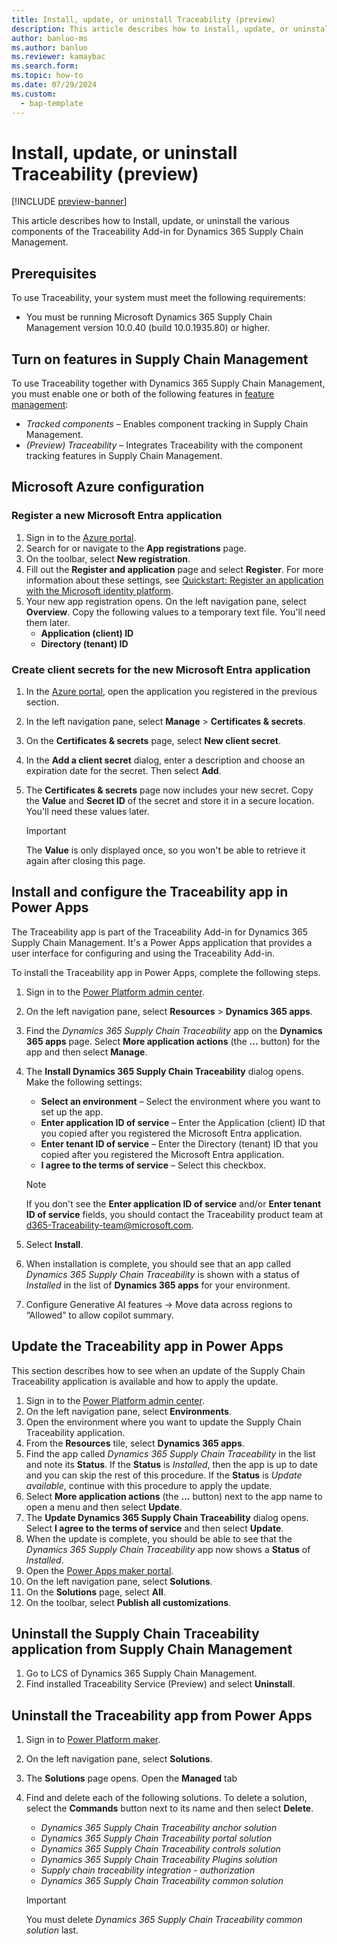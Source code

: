 ```yaml
---
title: Install, update, or uninstall Traceability (preview)
description: This article describes how to install, update, or uninstall the various components of the Traceability Add-in for Dynamics 365 Supply Chain Management.
author: banluo-ms
ms.author: banluo
ms.reviewer: kamaybac
ms.search.form: 
ms.topic: how-to
ms.date: 07/29/2024
ms.custom: 
  - bap-template
---
```


# Install, update, or uninstall Traceability (preview)

[!INCLUDE [preview-banner](~/../shared-content/shared/preview-includes/preview-banner.md)]
<!-- KFM: Preview until further notice -->

This article describes how to Install, update, or uninstall the various components of the Traceability Add-in for Dynamics 365 Supply Chain Management.

## Prerequisites

To use Traceability, your system must meet the following requirements:

- You must be running Microsoft Dynamics 365 Supply Chain Management version 10.0.40 (build 10.0.1935.80) or higher.

## Turn on features in Supply Chain Management

To use Traceability together with Dynamics 365 Supply Chain Management, you must enable one or both of the following features in [feature management](../../../fin-ops-core/fin-ops/get-started/feature-management/feature-management-overview.md):

- *Tracked components* – Enables component tracking in Supply Chain Management.
- *(Preview) Traceability* – Integrates Traceability with the component tracking features in Supply Chain Management.

## Microsoft Azure configuration

### Register a new Microsoft Entra application

1. Sign in to the [Azure portal](https://ms.portal.azure.com/).
1. Search for or navigate to the **App registrations** page.
1. On the toolbar, select **New registration**.
1. Fill out the **Register and application** page and select **Register**. For more information about these settings, see [Quickstart: Register an application with the Microsoft identity platform](/entra/identity-platform/quickstart-register-app?tabs=certificate).
1. Your new app registration opens. On the left navigation pane, select **Overview**. Copy the following values to a temporary text file. You'll need them later.
    - **Application (client) ID**
    - **Directory (tenant) ID**

### Create client secrets for the new Microsoft Entra application

1. In the [Azure portal](https://ms.portal.azure.com/), open the application you registered in the previous section.
1. In the left navigation pane, select **Manage** \> **Certificates & secrets**.
1. On the **Certificates & secrets** page, select **New client secret**.
1. In the **Add a client secret** dialog, enter a description and choose an expiration date for the secret. Then select **Add**.
1. The **Certificates & secrets** page now includes your new secret. Copy the **Value** and **Secret ID** of the secret and store it in a secure location. You'll need these values later. 

    > [!IMPORTANT]
    > The **Value** is only displayed once, so you won't be able to retrieve it again after closing this page.

## Install and configure the Traceability app in Power Apps

The Traceability app is part of the Traceability Add-in for Dynamics 365 Supply Chain Management. It's a Power Apps application that provides a user interface for configuring and using the Traceability Add-in.

To install the Traceability app in Power Apps, complete the following steps.

1. Sign in to the [Power Platform admin center](https://admin.powerplatform.microsoft.com/).
1. On the left navigation pane, select **Resources** \> **Dynamics 365 apps**. <!--KFM: ... or should I open the environment first? -->
1. Find the *Dynamics 365 Supply Chain Traceability* app on the **Dynamics 365 apps** page. Select **More application actions** (the **...** button) for the app and then select **Manage**. <!--KFM: Please confirm this step and labels. -->
1. The **Install Dynamics 365 Supply Chain Traceability** dialog opens. Make the following settings:
    - **Select an environment** – Select the environment where you want to set up the app.
    - **Enter application ID of service** – Enter the Application (client) ID that you copied after you registered the Microsoft Entra application.
    - **Enter tenant ID of service** – Enter the Directory (tenant) ID that you copied after you registered the Microsoft Entra application.
    - **I agree to the terms of service** – Select this checkbox.

    > [!NOTE]
    > If you don't see the **Enter application ID of service** and/or **Enter tenant ID of service** fields, you should contact the Traceability product team at [d365-Traceability-team@microsoft.com](mailto:d365-Traceability-team@microsoft.com).

1. Select **Install**.
1. When installation is complete, you should see that an app called *Dynamics 365 Supply Chain Traceability* is shown with a status of *Installed* in the list of **Dynamics 365 apps** for your environment.
1. Configure Generative AI features -> Move data across regions to “Allowed” to allow copilot summary. <!--KFM: This is too vague; more steps are probably needed. We should tell readers readers how to find this setting. -->

## Update the Traceability app in Power Apps

This section describes how to see when an update of the Supply Chain Traceability application is available and how to apply the update.

1. Sign in to the [Power Platform admin center](https://admin.powerplatform.microsoft.com).
1. On the left navigation pane, select **Environments**.
1. Open the environment where you want to update the Supply Chain Traceability application.
1. From the **Resources** tile, select **Dynamics 365 apps**.
1. Find the app called *Dynamics 365 Supply Chain Traceability* in the list and note its **Status**. If the **Status** is *Installed*, then the app is up to date and you can skip the rest of this procedure. If the **Status**  is *Update available*, continue with this procedure to apply the update.
1. Select **More application actions** (the **...** button) next to the app name to open a menu and then select **Update**.
1. The **Update Dynamics 365 Supply Chain Traceability** dialog opens. Select **I agree to the terms of service** and then select **Update**.
1. When the update is complete, you should be able to see that the *Dynamics 365 Supply Chain Traceability* app now shows a **Status** of *Installed*.
1. Open the [Power Apps maker portal](https://make.powerapps.com/).
1. On the left navigation pane, select **Solutions**.
1. On the **Solutions** page, select **All**.
1. On the toolbar, select **Publish all customizations**.

## Uninstall the Supply Chain Traceability application from Supply Chain Management

<!--KFM: I think we mean the add-in (not the app) but I'm not sure. Can we have an "app" in SCM? We didn't install anything in LCS until now, so how did this get installed here? What are we doing when we uninstall from here? How would we install this again later? -->

1. Go to LCS of Dynamics 365 Supply Chain Management. <!--KFM: How do we get here? What do we do next? -->
2. Find installed Traceability Service (Preview) and select **Uninstall**. <!--KFM: How can I find this? -->

## Uninstall the Traceability app from Power Apps

1. Sign in to [Power Platform maker](https://make.powerapps.com/).
1. On the left navigation pane, select **Solutions**.
1. The **Solutions** page opens. Open the **Managed** tab
1. Find and delete each of the following solutions. To delete a solution, select the **Commands** button next to its name and then select **Delete**.
    - *Dynamics 365 Supply Chain Traceability anchor solution*
    - *Dynamics 365 Supply Chain Traceability portal solution*
    - *Dynamics 365 Supply Chain Traceability controls solution*
    - *Dynamics 365 Supply Chain Traceability Plugins solution*
    - *Supply chain traceability integration - authorization*
    - *Dynamics 365 Supply Chain Traceability common solution*

    > [!IMPORTANT]
    > You must delete *Dynamics 365 Supply Chain Traceability common solution* last.
